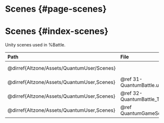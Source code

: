 # Scenes {#page-scenes}

# Scenes {#index-scenes}
Unity scenes used in %Battle.

| Path                                       | File                                 | Description                                        |
| :----------------------------------------- | :----------------------------------- | :------------------------------------------------- |
| @dirref{Altzone/Assets/QuantumUser/Scenes}                                       || Game Scene Directory.<br/>Contains %Battle Scenes. |
| @dirref{Altzone/Assets/QuantumUser,Scenes} | @ref 31-QuantumBattle.unity          | @copybrief 31-QuantumBattle.unity                  |
| @dirref{Altzone/Assets/QuantumUser,Scenes} | @ref 32-QuantumBattle_TestGrid.unity | @copybrief 32-QuantumBattle_TestGrid.unity         |
| @dirref{Altzone/Assets/QuantumUser,Scenes} | @ref QuantumGameScene.unity          | @copybrief QuantumGameScene.unity                  |
